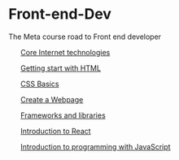 # Front-end-Dev
The Meta course road to Front end developer
<body>
  <ul>

[Core Internet technologies](https://www.notion.so/Core-Internet-technologies-8f896e366dd049298276ed80b706f381)

[Getting start with HTML](https://www.notion.so/Getting-start-with-HTML-9b8d9298663b401ea42112547340a447?pvs=21)

[CSS Basics](https://www.notion.so/CSS-Basics-232559ac3fb941d2800b76882e643e07?pvs=21)

[Create a Webpage](https://www.notion.so/Create-a-Webpage-80fa917d3969425d830f4536d0e7421c?pvs=21)

[Frameworks and libraries](https://www.notion.so/Frameworks-and-libraries-7bd6c67f1cd14af58eabe43e73de2f4e?pvs=21)

[Introduction to React](https://www.notion.so/Introduction-to-React-cfc664f8bf73422daf3f1ebbd04714f0?pvs=21)

[Introduction to programming with JavaScript](https://www.notion.so/Introduction-to-programming-with-JavaScript-a55d7709ec054e268b25800ef1718ca0?pvs=21)
  </ul>
</body>
